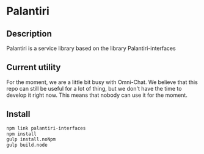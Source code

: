 # Palantiri

## Description

Palantiri is a service library based on the library Palantiri-interfaces

## Current utility

For the moment, we are a little bit busy with Omni-Chat. We believe that this repo can still be useful for a lot of thing, but we don't have the time to develop it right now.
This means that nobody can use it for the moment.

## Install

````bash
npm link palantiri-interfaces
npm install
gulp install.noNpm
gulp build.node
````
